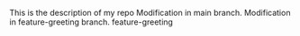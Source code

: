 This is the description of my repo
 Modification in main branch.
Modification in feature-greeting branch.
feature-greeting
